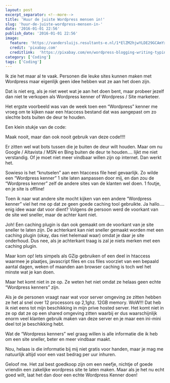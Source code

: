 ```yaml
---
layout: post
excerpt_separator: <!--more-->
title: 'Huur de juiste Wordpress mensen in!'
slug: 'huur-de-juiste-wordpress-mensen-in-'
date: '2016-01-01 22:56'
publish_date: '2016-01-01 22:56'
image:
  feature: 'https://vandersluijs.resultants-e.nl/1*ElZM2hjwYLDE29GCAmYxoA.jpeg'
  credit: 'pixabay.com'
  creditlink:  'https://pixabay.com/en/wordpress-blogging-writing-typing-923188/'
category: ['Coding']
tags: ['Coding']
---
```

Ik zie het maar al te vaak. Personen die leuke sites kunnen maken met
Wordpress maar eigenlijk geen idee hebben wat ze aan het doen zijn.

Dat is niet erg, als je niet weet wat je aan het doen bent, maar probeer
jezelf dan niet te verkopen als Wordpress kenner of Wordpress / Site
marketeer.
<!--more-->
Het ergste voorbeeld was van de week toen een “Wordpress” kenner me vroeg om
te kijken naar een htaccess bestand dat was aangepast om zo slechte bots
buiten de deur te houden.

Een klein stukje van de code:

Maak nooit, maar dan ook nooit gebruik van deze code!!!!

Er zitten wel wat bots tussen die je buiten de deur wilt houden. Maar om nu
Google / Altavista / MSN en Bing buiten de deur te houden…. lijkt me niet
verstandig. Of je moet niet meer vindbaar willen zijn op internet. Dan werkt
het.

Sowieso is het “knutselen” aan een htaccess file heel gevaarlijk. Zo wilde een
“Wordpress kenner” 1 site laten aanpassen door mij, en dan zou de “Wordpress
kenner” zelf de andere sites van de klanten wel doen. 1 foutje, en je site is
offline!

Toen ik naar wat andere site mocht kijken van een andere “Wordpress kenner”
viel het me op dat ze geen goede caching tool gebruikte. Ja hallo…. enig idee
waar dat voor dient? Volgens de persoon werd de voorkant van de site wel
sneller, maar de achter kant niet.

Joh! Een caching plugin is dan ook gemaakt om de voorkant van je site sneller
te laten zijn. De achterkant kan niet sneller gemaakt worden met een caching
plugin (okay, das niet helemaal waar) omdat je daar je site onderhoud. Dus
nee, als je achterkant traag is zal je niets merken met een caching plugin.

Maar kom op! Iets simpels als GZip gebruiken of een deel in htaccess waarmee
je plaatjes, javascript files en css files voorziet van een bepaald aantal
dagen, weken of maanden aan browser caching is toch wel het minste wat je kan
doen.

Maar het komt niet in ze op. Ze weten het niet omdat ze helaas geen echte
“Wordpress kenners” zijn.

Als je de personen vraagt naar wat voor server omgeving ze zitten hebben ze
het al snel over 12 processors op 2,1ghz. 12GB memory. WoW!!! Dat heb ik niet
eens tot mijn beschikking in mijn prive hosted server. Het komt niet in ze op
dat ze op een shared omgeving zitten waarbij er dus waarschijnlijk enorm veel
klanten gebruik maken van deze server en je maar een ini-mini deel tot je
beschikking hebt.

Wat de “Wordpress kenners” wel graag willen is alle informatie die ik heb om
een site sneller, beter en meer vindbaar maakt.

Nou, helaas is die informatie bij mij niet gratis voor handen, maar je mag me
natuurlijk altijd voor een vast bedrag per uur inhuren.

Geloof me. Het zal best goedkoop zijn om een neefje, nichtje of goede vriendin
een zakelijke wordpress site te laten maken. Maar als je het nu echt goed
wilt, laat het dan door een echte Wordpress Kenner doen!

